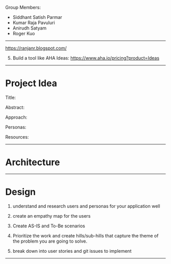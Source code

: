 Group Members:
- Siddhant Satish Parmar
- Kumar Raja Pavuluri
- Anirudh Satyam
- Roger Kuo

---
https://ranjanr.blogspot.com/

5. Build a tool like AHA Ideas: https://www.aha.io/pricing?product=Ideas

---
# Project Idea

Title:

Abstract:

Approach:

Personas:

Resources:

---
# Architecture
---
# Design

1) understand and research users and personas for your application well

2) create an empathy map for the users

3) Create AS-IS and To-Be scenarios

4) Prioritize the work and create hills/sub-hills that capture the theme of the problem you are going to solve.

5) break down into user stories and git issues to implement

---
